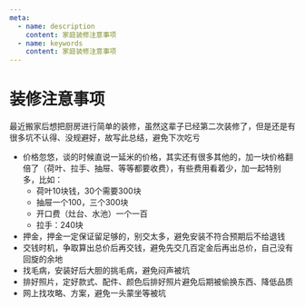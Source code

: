 ```yaml
---
meta:
  - name: description
    content: 家庭装修注意事项
  - name: keywords
    content: 家庭装修注意事项
---
```

# 装修注意事项

最近搬家后想把厨房进行简单的装修，虽然这辈子已经第二次装修了，但是还是有很多坑不认得、没规避好，故写此总结，避免下次吃亏

* 价格忽悠，谈的时候直说一延米的价格，其实还有很多其他的，加一块价格翻倍了（荷叶、拉手、抽屉、等等都要收费），有些费用看着少，加一起特别多，比如：
  - 荷叶10块钱，30个需要300块
  - 抽屉一个100，三个300块
  - 开口费（灶台、水池）一个一百
  - 拉手：240块
* 押金，押金一定保证留足够的，别交太多，避免安装不符合预期后不给退钱
* 交钱时机，争取算出总价后再交钱，避免先交几百定金后再出总价，自己没有回旋的余地
* 找毛病，安装好后大胆的挑毛病，避免闷声被坑
* 排好照片，定好款式、配件、颜色后排好照片避免后期被偷换东西、降低品质
* 网上找攻略、方案，避免一头蒙坐等被坑


